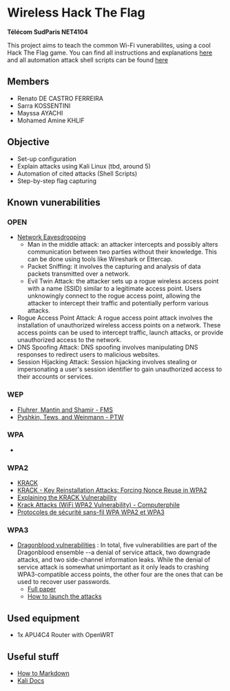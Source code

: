 # Wireless Hack The Flag
**Télécom SudParis NET4104**

This project aims to teach the common Wi-Fi vunerabilites, using a cool Hack The Flag game.
You can find all instructions and explanations [here](https://github.com/l4ti/TSP-NET4104-HackTheFlag/blob/main/REPORT.md) and all automation attack shell scripts can be found [here](https://github.com/l4ti/TSP-NET4104-HackTheFlag/blob/main/scripts)


## Members
 - Renato DE CASTRO FERREIRA
 - Sarra KOSSENTINI
 - Mayssa AYACHI
 - Mohamed Amine KHLIF

## Objective
 - Set-up configuration
 - Explain attacks using Kali Linux (tbd, around 5)
 - Automation of cited attacks (Shell Scripts)
 - Step-by-step flag capturing

## Known vunerabilities
### OPEN
 - [Network Eavesdropping](https://www.fortinet.com/resources/cyberglossary/eavesdropping)
	 + Man in the middle attack: an attacker intercepts and possibly alters communication between two parties without their knowledge. This can be done using tools like Wireshark or Ettercap.
	 + Packet Sniffing: it involves the capturing and analysis of data packets transmitted over a network. 
	 + Evil Twin Attack: the attacker sets up a rogue wireless access point with a name (SSID) similar to a legitimate access point. Users unknowingly connect to the rogue access point, allowing the attacker to intercept their traffic and potentially perform various attacks.
- Rogue Access Point Attack: A rogue access point attack involves the installation of unauthorized wireless access points on a network. These access points can be used to intercept traffic, launch attacks, or provide unauthorized access to the network.
- DNS Spoofing Attack: DNS spoofing involves manipulating DNS responses to redirect users to malicious websites.
- Session Hijacking Attack: Session hijacking involves stealing or impersonating a user's session identifier to gain unauthorized access to their accounts or services. 
 

### WEP
 - [Fluhrer, Mantin and Shamir - FMS](https://en.wikipedia.org/wiki/Fluhrer,_Mantin_and_Shamir_attack)
 - [Pyshkin, Tews, and Weinmann - PTW](https://eprint.iacr.org/2007/120.pdf)

### WPA
 - 

### WPA2
 - [KRACK](https://www.enisa.europa.eu/publications/info-notes/an-overview-of-the-wi-fi-wpa2-vulnerability)
 - [KRACK - Key Reinstallation Attacks: Forcing Nonce Reuse in WPA2](https://www.youtube.com/watch?v=fOgJswt7nAc)
 - [Explaining the KRACK Vulnerability](https://www.youtube.com/watch?v=q7KYoyNw7Ss)
 - [Krack Attacks (WiFi WPA2 Vulnerability) - Computerphile](https://www.youtube.com/watch?v=mYtvjijATa4&t=122s)
 - [Protocoles de sécurité sans-fil WPA WPA2 et WPA3](https://cisco.goffinet.org/ccna/wlan/protocoles-securite-sans-fil-wpa-wpa2-wpa3)

### WPA3
 - [Dragonblood vulnerabilities](https://www.zdnet.com/article/dragonblood-vulnerabilities-disclosed-in-wifi-wpa3-standard/) : In total, five vulnerabilities are part of the Dragonblood ensemble --a denial of service attack, two downgrade attacks, and two side-channel information leaks.
While the denial of service attack is somewhat unimportant as it only leads to crashing WPA3-compatible access points, the other four are the ones that can be used to recover user passwords.
	 + [Full paper](https://papers.mathyvanhoef.com/dragonblood.pdf)
	 + [How to launch the attacks](https://github.com/neildalal/wpa3-attacks-ids#Overview)
 

## Used equipment
 - 1x APU4C4 Router with OpenWRT

## Useful stuff
 - [How to Markdown](https://www.markdownguide.org/basic-syntax/#links)
 - [Kali Docs](https://www.kali.org/docs/)
